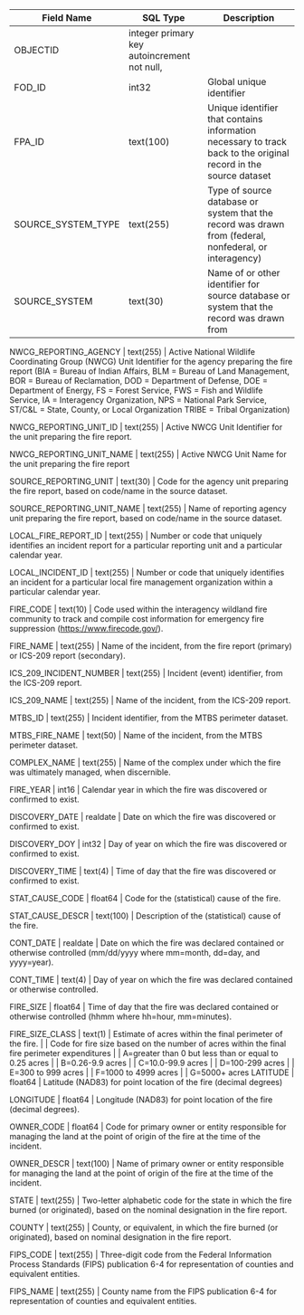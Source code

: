 Field Name                  |  SQL Type       |  Description
----------------------------|-----------------|-------------------------
OBJECTID                    |  integer  primary key   autoincrement  not null,      |
FOD_ID                      |  int32          |  Global unique identifier
FPA_ID                      |  text(100)      |  Unique identifier that contains information necessary to track back to the original record in the source dataset
SOURCE_SYSTEM_TYPE          |  text(255)      |  Type of source database or system that the record was drawn from (federal, nonfederal, or interagency)
SOURCE_SYSTEM               |  text(30)       |  Name of or other identifier for source database or system that the record was drawn from



NWCG_REPORTING_AGENCY       |  text(255)      |  Active National Wildlife Coordinating Group (NWCG)  Unit Identifier for the agency preparing the fire report  (BIA = Bureau of Indian Affairs,  BLM = Bureau of Land Management,  BOR = Bureau of Reclamation,   DOD = Department of Defense,  DOE = Department of Energy,  FS = Forest Service,  FWS = Fish and Wildlife Service,  IA = Interagency Organization,  NPS = National Park Service,  ST/C&L = State, County, or Local Organization  TRIBE = Tribal Organization)

NWCG_REPORTING_UNIT_ID      |  text(255)      |  Active NWCG Unit Identifier for the unit preparing the fire report.

NWCG_REPORTING_UNIT_NAME    |  text(255)      |  Active NWCG Unit Name for the unit preparing the fire report

SOURCE_REPORTING_UNIT       |  text(30)       |  Code for the agency unit preparing the fire report, based on code/name in the source dataset.

SOURCE_REPORTING_UNIT_NAME  |  text(255)      |  Name of reporting agency unit preparing the fire report, based on code/name in the source dataset.

LOCAL_FIRE_REPORT_ID        |  text(255)      |  Number or code that uniquely identifies an incident report for a particular reporting unit and a particular calendar year.

LOCAL_INCIDENT_ID           |  text(255)      |  Number or code that uniquely identifies an incident for a particular local fire management organization within a particular calendar year.

FIRE_CODE                   |  text(10)       |  Code used within the interagency wildland fire community to track and compile cost information for emergency fire suppression (https://www.firecode.gov/).

FIRE_NAME                   |  text(255)      |  Name of the incident, from the fire report (primary) or ICS-209 report (secondary).

ICS_209_INCIDENT_NUMBER     |  text(255)      |  Incident (event) identifier, from the ICS-209 report.

ICS_209_NAME                |  text(255)      |  Name of the incident, from the ICS-209 report.

MTBS_ID                     |  text(255)      |  Incident identifier, from the MTBS perimeter dataset.

MTBS_FIRE_NAME              |  text(50)       |  Name of the incident, from the MTBS perimeter dataset.

COMPLEX_NAME                |  text(255)      |  Name of the complex under which the fire was ultimately managed, when discernible.

FIRE_YEAR                   |  int16          |  Calendar year in which the fire was discovered or confirmed to exist.

DISCOVERY_DATE              |  realdate       |  Date on which the fire was discovered or confirmed to exist.

DISCOVERY_DOY               |  int32          |  Day of year on which the fire was discovered or confirmed to exist.

DISCOVERY_TIME              |  text(4)        |  Time of day that the fire was discovered or confirmed to exist.

STAT_CAUSE_CODE             |  float64        |  Code for the (statistical) cause of the fire.

STAT_CAUSE_DESCR            |  text(100)      |  Description of the (statistical) cause of the fire.

CONT_DATE                   |  realdate       |  Date on which the fire was declared contained or otherwise controlled (mm/dd/yyyy where mm=month, dd=day, and yyyy=year).

CONT_TIME                   |  text(4)        |  Day of year on which the fire was declared contained or otherwise controlled.

FIRE_SIZE                   |  float64        |  Time of day that the fire was declared contained or otherwise controlled (hhmm where hh=hour, mm=minutes).

FIRE_SIZE_CLASS             |  text(1)        |  Estimate of acres within the final perimeter of the fire.
                            |                 |  Code for fire size based on the number of acres within the final fire perimeter expenditures 
                            |                 |  A=greater than 0 but less than or equal to 0.25 acres
                            |                 |  B=0.26-9.9 acres
                            |                 |  C=10.0-99.9 acres
                            |                 |  D=100-299 acres
                            |                 |  E=300 to 999 acres
                            |                 |  F=1000 to 4999 acres
                            |                 |  G=5000+ acres
LATITUDE                    |  float64        |  Latitude (NAD83) for point location of the fire (decimal degrees)

LONGITUDE                   |  float64        |  Longitude (NAD83) for point location of the fire (decimal degrees).

OWNER_CODE                  |  float64        |  Code for primary owner or entity responsible for managing the land at the point of origin of the fire at the time of the incident.

OWNER_DESCR                 |  text(100)      |  Name of primary owner or entity responsible for managing the land at the point of origin of the fire at the time of the incident.

STATE                       |  text(255)      |  Two-letter alphabetic code for the state in which the fire burned (or originated), based on the nominal designation in the fire report.

COUNTY                      |  text(255)      |  County, or equivalent, in which the fire burned (or originated), based on nominal designation in the fire report.

FIPS_CODE                   |  text(255)      |  Three-digit code from the Federal Information Process Standards (FIPS) publication 6-4 for representation of counties and equivalent entities.

FIPS_NAME                   |  text(255)      |  County name from the FIPS publication 6-4 for representation of counties and equivalent entities. 

